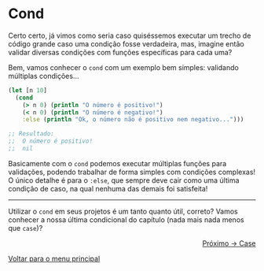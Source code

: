 # Cond

Certo certo, já vimos como seria caso quiséssemos executar um trecho de código grande caso uma condição fosse verdadeira, mas, imagine então validar diversas condições com funções específicas para cada uma?

Bem, vamos conhecer o `cond` com um exemplo bem simples: validando múltiplas condições...

```clojure
(let [n 10]
  (cond
    (> n 0) (println "O número é positivo!")
    (< n 0) (println "O número é negativo!")
    :else (println "Ok, o número não é positivo nem negativo...")))

;; Resultado:
;;  O número é positivo!
;;  nil
```

Basicamente com o `cond` podemos executar múltiplas funções para validações, podendo trabalhar de forma simples com condições complexas! O único detalhe é para o `:else`, que sempre deve cair como uma última condição de caso, na qual nenhuma das demais foi satisfeita!

---

Utilizar o `cond` em seus projetos é um tanto quanto útil, correto? Vamos conhecer a nossa última condicional do capítulo (nada mais nada menos que `case`)?

<p align="right">
  <a href="https://github.com/lanjoni/clojure4noobs/tree/main/content/condicionais/case.md">Próximo -> Case</a>
</p>

<p align="left">
  <a href="https://github.com/lanjoni/clojure4noobs#roadmap">Voltar para o menu principal</a>
</p>
